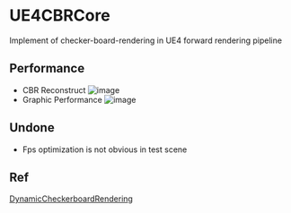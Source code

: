 # UE4CBRCore
Implement of checker-board-rendering in UE4 forward rendering pipeline

## Performance
* CBR Reconstruct
![image](https://github.com/misakamijou/UE4CBRCore/assets/47736771/c9267e0d-3d08-44a0-8722-3ad09f6f3b0b)
* Graphic Performance
![image](https://github.com/misakamijou/UE4CBRCore/assets/47736771/1ed8180b-c86a-493c-8895-bc348d658b77)

## Undone
* Fps optimization is not obvious in test scene

## Ref
[DynamicCheckerboardRendering](https://github.com/GameTechDev/DynamicCheckerboardRendering)
